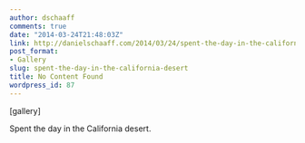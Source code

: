 ```yaml
---
author: dschaaff
comments: true
date: "2014-03-24T21:48:03Z"
link: http://danielschaaff.com/2014/03/24/spent-the-day-in-the-california-desert/
post_format:
- Gallery
slug: spent-the-day-in-the-california-desert
title: No Content Found
wordpress_id: 87
---
```


[gallery]


Spent the day in the California desert.
